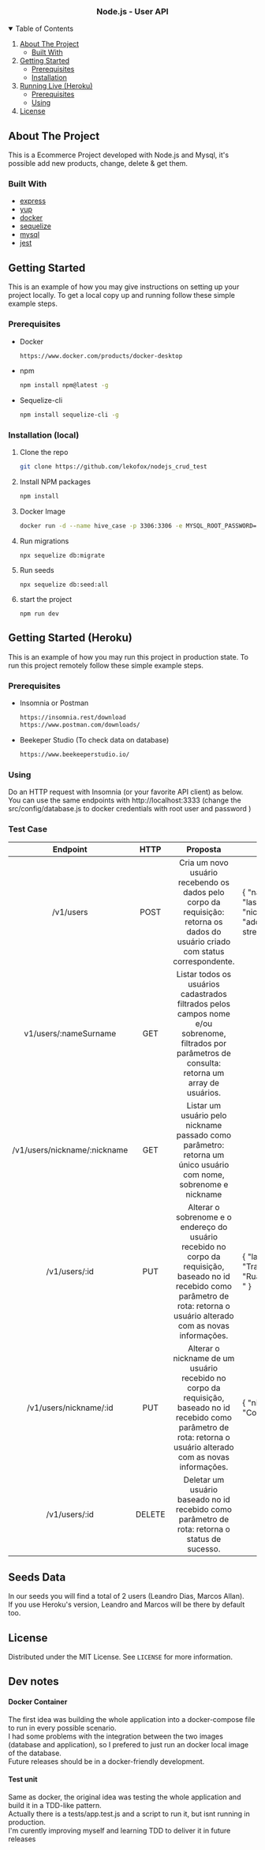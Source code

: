 <!-- PROJECT LOGO -->
<br />
<p align="center">
  <h3 align="center"> Node.js - User API</h3>
</p>

<!-- TABLE OF CONTENTS -->
<details open="open">
  <summary>Table of Contents</summary>
  <ol>
    <li>
      <a href="#about-the-project">About The Project</a>
      <ul>
        <li><a href="#built-with">Built With</a></li>
      </ul>
    </li>
    <li>
      <a href="#getting-started">Getting Started</a>
      <ul>
        <li><a href="#prerequisites">Prerequisites</a></li>
        <li><a href="#installation">Installation</a></li>
      </ul>
    <li>
      <a href="#getting-started-Heroku">Running Live (Heroku)</a>
      <ul>
        <li><a href="#prerequisites-heroku">Prerequisites</a></li>
        <li><a href="#using">Using</a></li>
      </ul>
    </li>
    <li><a href="#license">License</a></li>
  </ol>
</details>

## About The Project

This is a Ecommerce Project developed with Node.js and Mysql, it's possible add new products, change, delete & get them.  

### Built With

- [express](https://expressjs.com/)
- [yup](https://www.npmjs.com/package/yup)
- [docker](https://www.docker.com/)
- [sequelize](https://sequelize.org/)
- [mysql](https://www.npmjs.com/package/mysql2)
- [jest](https://www.npmjs.com/package/jest)


<!-- GETTING STARTED -->

## Getting Started

This is an example of how you may give instructions on setting up your project locally.
To get a local copy up and running follow these simple example steps.

### Prerequisites

- Docker
  ```sh
  https://www.docker.com/products/docker-desktop
  ```

- npm
  ```sh
  npm install npm@latest -g
  ```
- Sequelize-cli
  ```sh
  npm install sequelize-cli -g
  ```

### Installation (local)

1. Clone the repo
   ```sh
   git clone https://github.com/lekofox/nodejs_crud_test
   ```
2. Install NPM packages
   ```sh
   npm install
   ```
4. Docker Image
   ```sh
   docker run -d --name hive_case -p 3306:3306 -e MYSQL_ROOT_PASSWORD=root -e MYSQL_DATABASE=case_hive mysql:8.0.25 --default-authentication-plugin=mysql_native_password
   ```
5. Run migrations
   ```JS
   npx sequelize db:migrate
   ```
6. Run seeds
   ```JS
   npx sequelize db:seed:all
   ```
7. start the project
   ```JS
   npm run dev
   ```
## Getting Started (Heroku)

This is an example of how you may run this project in production state.
To run this project remotely follow these simple example steps.

### Prerequisites

- Insomnia or Postman
  ```sh
  https://insomnia.rest/download
  https://www.postman.com/downloads/
  ```

- Beekeper Studio (To check data on database)
  ```sh
  https://www.beekeeperstudio.io/
  ```

### Using

Do an HTTP request with Insomnia (or your favorite API client) as below.\
You can use the same endpoints with http://localhost:3333 (change the src/config/database.js to docker credentials with root user and password )



### Test Case

|           Endpoint           	|  HTTP  	|                                                                                     Proposta                                                                                     	| Body Example                                                                                          	|                                 Test                                	|
|:----------------------------:	|:------:	|:--------------------------------------------------------------------------------------------------------------------------------------------------------------------------------:	|-------------------------------------------------------------------------------------------------------	|:-------------------------------------------------------------------:	|
|           /v1/users          	|  POST  	|                          Cria um novo usuário recebendo os dados pelo corpo da requisição: retorna os dados do usuário criado com status correspondente.                         	| { "name":"John", "lastName":"Doe", "nickname":"JohnnyD", "address":"Random's street", "bio": "YOLO" } 	|           http://rest-api-hive-labs.herokuapp.com/v1/users          	|
|     v1/users/:nameSurname    	|   GET  	|               Listar todos os usuários cadastrados filtrados pelos campos nome e/ou sobrenome, filtrados por parâmetros de consulta: retorna um array de usuários.               	|                                                                                                       	|    http://rest-api-hive-labs.herokuapp.com/v1/users/:nameSurname    	|
| /v1/users/nickname/:nickname 	|   GET  	|                                  Listar um usuário pelo nickname passado como parâmetro: retorna um único usuário com nome, sobrenome e nickname                                 	|                                                                                                       	| http://rest-api-hive-labs.herokuapp.com/v1/users/nickname/:nickname 	|
|         /v1/users/:id        	|   PUT  	| Alterar o sobrenome e o endereço do usuário recebido no corpo da requisição, baseado no id recebido como parâmetro de rota: retorna o usuário alterado com as novas informações. 	| { "lastName": "Travagin", "address": "Rua Transzamazonica " }                                         	|         http://rest-api-hive-labs.herokuapp.com/v1/users/:id        	|
|    /v1/users/nickname/:id    	|   PUT  	|       Alterar o nickname de um usuário recebido no corpo da requisição, baseado no id recebido como parâmetro de rota: retorna o usuário alterado com as novas informações.      	| { "nickname": "CodenameFox" }                                                                         	|    http://rest-api-hive-labs.herokuapp.com/v1/users/nickname/:id    	|
|         /v1/users/:id        	| DELETE 	|                                          Deletar um usuário baseado no id recebido como parâmetro de rota: retorna o status de sucesso.                                          	|                                                                                                       	|         http://rest-api-hive-labs.herokuapp.com/v1/users/:id        	|


## Seeds Data
In our seeds you will find a total of 2 users (Leandro Dias, Marcos Allan). \
If you use Heroku's version, Leandro and Marcos will be there by default too.

## License

Distributed under the MIT License. See `LICENSE` for more information.


## Dev notes

#### Docker Container

The first idea was building the whole application into a docker-compose file to run in every possible scenario. \
I had some problems with the integration between the two images (database and application), so I prefered to just run an docker local image of the database. \
Future releases should be in a docker-friendly development.


#### Test unit
Same as docker, the original idea was testing the whole application and build it in a TDD-like pattern. \
Actually there is a tests/app.test.js and a script to run it, but isnt running in production. \
I'm curently improving myself and learning TDD to deliver it in future releases
